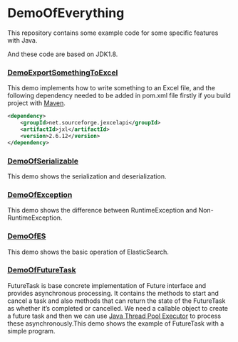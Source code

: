 # DemoOfEverything 

This repository contains some example code for some specific features with Java.

And these code are based on JDK1.8.

### [DemoExportSomethingToExcel]

This demo implements how to write something to an Excel file, and 
the following dependency needed to be added in pom.xml file firstly 
if you build project with [Maven].
```xml
<dependency>
    <groupId>net.sourceforge.jexcelapi</groupId>
    <artifactId>jxl</artifactId>
    <version>2.6.12</version>
</dependency>
```

### [DemoOfSerializable]

This demo shows the serialization and deserialization.


### [DemoOfException]

This demo shows the difference between RuntimeException and Non-RuntimeException.


### [DemoOfES]

This demo shows the basic operation of ElasticSearch.


### [DemoOfFutureTask]

FutureTask is base concrete implementation of Future interface and provides asynchronous processing. 
It contains the methods to start and cancel a task and also methods that can return the state of the 
FutureTask as whether it’s completed or cancelled. We need a callable object to create a future task 
and then we can use [Java Thread Pool Executor] to process these asynchronously.This demo shows the 
example of FutureTask with a simple program.


[Maven]: https://maven.apache.org/
[DemoExportSomethingToExcel]: https://github.com/WangChengCheng/DemoOfEverything/blob/master/src/main/java/DemoExportSomethingToExcel.java
[DemoOfSerializable]: https://github.com/WangChengCheng/DemoOfEverything/blob/master/src/main/java/DemoOfSerializable.java
[DemoOfException]: https://github.com/WangChengCheng/DemoOfEverything/blob/master/src/main/java/DemoOfException.java
[DemoOfES]: https://github.com/WangChengCheng/DemoOfEverything/blob/master/src/main/java/com/southeastideas/elasticsearch/DemoOfES.java
[DemoOfFutureTask]: https://github.com/WangChengCheng/DemoOfEverything/blob/master/src/main/java/DemoOfFutureTask.java
[Java Thread Pool Executor]: https://www.journaldev.com/1069/threadpoolexecutor-java-thread-pool-example-executorservice